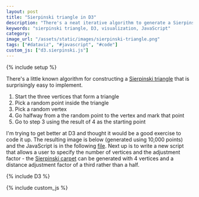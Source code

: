 ```yaml
---
layout: post
title: "Sierpinski triangle in D3"
description: "There's a neat iterative algorithm to generate a Sierpinski triangle that I implemented in D3/JavaScript."
keywords: "sierpinski triangle, D3, visualization, JavaScript"
category:
image_url: "/assets/static/images/sierpinski-triangle.png"
tags: ["#dataviz", "#javascript", "#code"]
custom_js: ["d3.sierpinski.js"]
---
```

{% include setup %}

There's a little known algorithm for constructing a <a href="https://en.wikipedia.org/wiki/Sierpinski_triangle" target="_blank">Sierpinski triangle</a> that is surprisingly easy to implement.

1. Start the three vertices that form a triangle
2. Pick a random point inside the triangle
3. Pick a random vertex
4. Go halfway from a the random point to the vertex and mark that point
5. Go to step 3 using the result of 4 as the starting point

I'm trying to get better at D3 and thought it would be a good exercise to code it up. The resulting image is below (generated using 10,000 points) and the JavaScript is in the following <a href="{{ STATIC_PATH }}js/d3.sierpinski.js">file</a>. Next up is to write a new script that allows a user to specify the number of vertices and the adjustment factor - the <a href="https://en.wikipedia.org/wiki/Sierpinski_carpet" target="_blank">Sierpinski carpet</a> can be generated with 4 vertices and a distance adjustment factor of a third rather than a half.

<div id="canvas-triangle">
</div>

{% include D3 %}

{% include custom_js %}